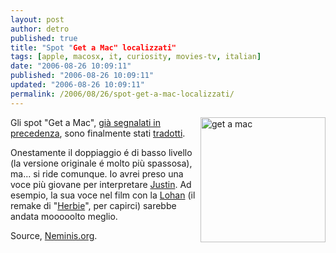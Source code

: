 ```yaml
---
layout: post
author: detro
published: true
title: "Spot "Get a Mac" localizzati"
tags: [apple, macosx, it, curiosity, movies-tv, italian]
date: "2006-08-26 10:09:11"
published: "2006-08-26 10:09:11"
updated: "2006-08-26 10:09:11"
permalink: /2006/08/26/spot-get-a-mac-localizzati/
---
```


<img src="http://images.apple.com/it/getamac/images/indextop20060501.jpg" alt="get a mac" align="right" width="200"/>

Gli spot "Get a Mac", <a href="http://www.detronizator.org/2006/06/13/i-love-apple-ads/">già segnalati in precedenza</a>, sono finalmente stati <a href="http://www.apple.com/it/getamac/ads/">tradotti</a>.

Onestamente il doppiaggio é di basso livello (la versione originale é molto più spassosa), ma... si ride comunque. Io avrei preso una voce più giovane per interpretare <a href="http://www.google.it/search?q=Justin+Long&start=0&ie=utf-8&oe=utf-8&client=firefox-a&rls=org.mozilla:en-US:official">Justin</a>. Ad esempio, la sua voce nel film con la <a href="http://www.google.com/search?hl=en&sa=X&oi=spell&resnum=0&ct=result&cd=1&q=lindsay+lohan&spell=1">Lohan</a> (il remake di "<a href="http://it.movies.yahoo.com/h/herbie-il-supermaggiolino/index-146303.html">Herbie</a>", per capirci) sarebbe andata mooooolto meglio.

Source, <a href="http://blog.neminis.org/spot-get-a-mac-in-italiano.xhtml">Neminis.org</a>.
